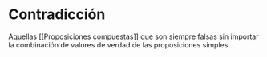 # Contradicción
Aquellas [[Proposiciones compuestas]] que son siempre falsas sin importar la combinación de valores de verdad de las proposiciones simples.